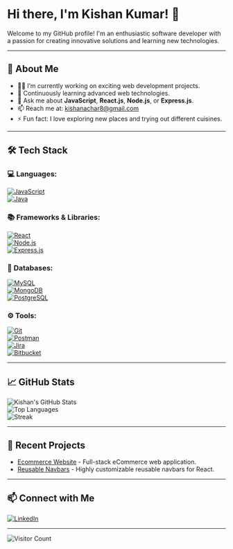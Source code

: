 # Hi there, I'm Kishan Kumar! 👋

Welcome to my GitHub profile! I'm an enthusiastic software developer with a passion for creating innovative solutions and learning new technologies.  

---

## 🚀 About Me  
- 👨‍💻 I’m currently working on exciting web development projects.  
- 🌱 Continuously learning advanced web technologies.  
- 💬 Ask me about **JavaScript**, **React.js**, **Node.js**, or **Express.js**.  
- 📫 Reach me at: [kishanachar8@gmail.com](mailto:kishanachar8@gmail.com)  
- ⚡ Fun fact: I love exploring new places and trying out different cuisines.  

---

## 🛠️ Tech Stack  
### 💻 **Languages:**  
[![JavaScript](https://img.shields.io/badge/JavaScript-F7DF1E?style=for-the-badge&logo=javascript&logoColor=black)](https://developer.mozilla.org/en-US/docs/Web/JavaScript)  
[![Java](https://img.shields.io/badge/Java-007396?style=for-the-badge&logo=java&logoColor=white)](https://www.oracle.com/java/)  

### 📚 **Frameworks & Libraries:**  
[![React](https://img.shields.io/badge/React-61DAFB?style=for-the-badge&logo=react&logoColor=black)](https://reactjs.org/)  
[![Node.js](https://img.shields.io/badge/Node.js-339933?style=for-the-badge&logo=node.js&logoColor=white)](https://nodejs.org/)  
[![Express.js](https://img.shields.io/badge/Express.js-000000?style=for-the-badge&logo=express&logoColor=white)](https://expressjs.com/)  

### 💾 **Databases:**  
[![MySQL](https://img.shields.io/badge/MySQL-4479A1?style=for-the-badge&logo=mysql&logoColor=white)](https://www.mysql.com/)  
[![MongoDB](https://img.shields.io/badge/MongoDB-47A248?style=for-the-badge&logo=mongodb&logoColor=white)](https://www.mongodb.com/)  
[![PostgreSQL](https://img.shields.io/badge/PostgreSQL-4169E1?style=for-the-badge&logo=postgresql&logoColor=white)](https://www.postgresql.org/)  

### ⚙️ **Tools:**  
[![Git](https://img.shields.io/badge/Git-F05032?style=for-the-badge&logo=git&logoColor=white)](https://git-scm.com/)  
[![Postman](https://img.shields.io/badge/Postman-FF6C37?style=for-the-badge&logo=postman&logoColor=white)](https://www.postman.com/)  
[![Jira](https://img.shields.io/badge/Jira-0052CC?style=for-the-badge&logo=jira&logoColor=white)](https://www.atlassian.com/software/jira)  
[![Bitbucket](https://img.shields.io/badge/Bitbucket-0052CC?style=for-the-badge&logo=bitbucket&logoColor=white)](https://bitbucket.org/)  

---

## 📈 GitHub Stats  
![Kishan's GitHub Stats](https://github-readme-stats.vercel.app/api?username=kishanachar8&show_icons=true&theme=radical)  
![Top Languages](https://github-readme-stats.vercel.app/api/top-langs/?username=kishanachar8&layout=compact&theme=radical)  
![Streak](https://github-readme-streak-stats.herokuapp.com/?user=kishanachar8&theme=radical)  

---

## 🌟 Recent Projects  
- [Ecommerce Website](https://github.com/kishanachar8/Ecommerce) - Full-stack eCommerce web application.  
- [Reusable Navbars](https://github.com/kishanachar8/react-reusable-navbar) - Highly customizable reusable navbars for React.  

---

## 📫 Connect with Me  
[![LinkedIn](https://img.shields.io/badge/LinkedIn-0A66C2?style=for-the-badge&logo=linkedin&logoColor=white)](https://www.linkedin.com/in/kishan-kumar-6a88962b8/)  

---

![Visitor Count](https://komarev.com/ghpvc/?username=kishanachar8)  
